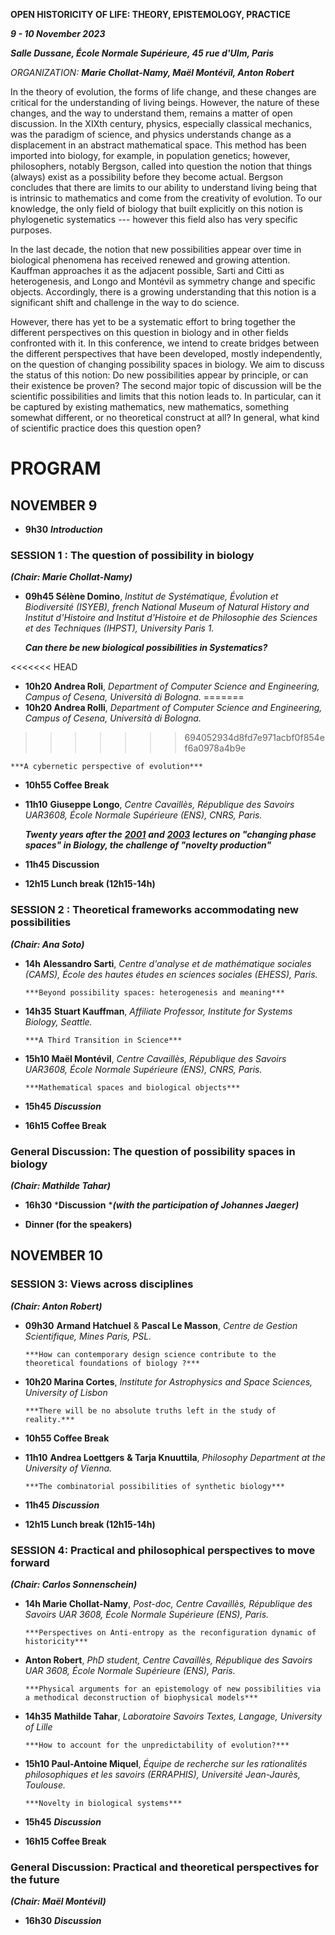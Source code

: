  **OPEN HISTORICITY OF LIFE: THEORY, EPISTEMOLOGY, PRACTICE**

***9 - 10 November 2023***

***Salle Dussane, École Normale Supérieure, 45 rue d'Ulm, Paris***

*ORGANIZATION:* ***Marie Chollat-Namy, Maël Montévil, Anton Robert***

In the theory of evolution, the forms of life change, and these changes are critical for the understanding of living beings. However, the nature of these changes, and the way to understand them, remains a matter of open discussion. In the XIXth century, physics, especially classical mechanics, was the paradigm of science, and physics understands change as a displacement in an abstract mathematical space. This method has been imported into biology, for example, in population genetics; however, philosophers, notably Bergson, called into question the notion that things (always) exist as a possibility before they become actual. Bergson concludes that there are limits to our ability to understand living being that is intrinsic to mathematics and come from the creativity of evolution. To our knowledge, the only field of biology that built explicitly on this notion is phylogenetic systematics --- however this field also has very specific purposes.

In the last decade, the notion that new possibilities appear over time in biological phenomena has received renewed and growing attention. Kauffman approaches it as the adjacent possible, Sarti and Citti as heterogenesis, and Longo and Montévil as symmetry change and specific objects. Accordingly, there is a growing understanding that this notion is a significant shift and challenge in the way to do science.

However, there has yet to be a systematic effort to bring together the different perspectives on this question in biology and in other fields confronted with it. In this conference, we intend to create bridges between the different perspectives that have been developed, mostly independently, on the question of changing possibility spaces in biology. We aim to discuss the status of this notion: Do new possibilities appear by principle, or can their existence be proven? The second major topic of discussion will be the scientific possibilities and limits that this notion leads to. In particular, can it be captured by existing mathematics, new mathematics, something somewhat different, or no theoretical construct at all? In general, what kind of scientific practice does this question open?

# PROGRAM

## NOVEMBER 9

* **9h30** ***Introduction***

### SESSION 1 : The question of possibility in biology

***(Chair: Marie Chollat-Namy)***

* **09h45 Sélène Domino**,  *Institut de Systématique, Évolution et Biodiversité (ISYEB), french National Museum of Natural History and Institut d'Histoire and Institut d'Histoire et de Philosophie des Sciences et des Techniques (IHPST), University Paris 1.*

    ***Can there be new biological possibilities in Systematics?***

<<<<<<< HEAD
* **10h20 Andrea Roli**, *Department of Computer Science and Engineering, Campus of Cesena, Università di Bologna.*
=======
* **10h20 Andrea Rolli**, *Department of Computer Science and Engineering, Campus of Cesena, Università di Bologna.*
>>>>>>> 694052934d8fd7e971acbf0f854ef6a0978a4b9e

    ***A cybernetic perspective of evolution***

* **10h55 Coffee Break**

* **11h10** **Giuseppe Longo**, *Centre Cavaillès, République des Savoirs UAR3608, École Normale Supérieure (ENS), CNRS, Paris.*

    ***Twenty years after the** *[***2001***](https://www.di.ens.fr/users/longo/files/PhilosophyAndCognition/space-time.pdf)* **and** *[***2003***](http://savoirs.ens.fr/uploads/sons/2003_10_24_longo.mp3)* **lectures on "changing phase spaces" in Biology, the challenge of "novelty production"***

* **11h45** **Discussion**

* **12h15 Lunch break (12h15-14h)**

### SESSION 2 : Theoretical frameworks accommodating new possibilities 

***(Chair: Ana Soto)***

* **14h**  **Alessandro Sarti**, *Centre d'analyse et de mathématique sociales* *(CAMS),* *École des hautes études en sciences sociales (EHESS), Paris.*

      ***Beyond possibility spaces: heterogenesis and meaning***


* **14h35** **Stuart Kauffman**, *Affiliate Professor, Institute for Systems Biology, Seattle.*

      ***A Third Transition in Science***



* **15h10 Maël Montévil**, *Centre Cavaillès, République des Savoirs UAR3608, École Normale Supérieure (ENS), CNRS, Paris.*

      ***Mathematical spaces and biological objects***



* **15h45** ***Discussion***

* **16h15 Coffee Break**

### General Discussion: The question of possibility spaces in biology

***(Chair: Mathilde Tahar)***

* **16h30** ***Discussion** ****(with the participation of Johannes Jaeger)***

* **Dinner (for the speakers)**

## NOVEMBER 10

### SESSION 3: Views across disciplines

***(Chair: Anton Robert)***

* **09h30**  **Armand Hatchuel** & **Pascal Le Masson**, *Centre de Gestion Scientifique, Mines Paris, PSL.*

      ***How can contemporary design science contribute to the theoretical foundations of biology ?***



* **10h20 Marina Cortes**, *Institute for Astrophysics and Space Sciences, University of Lisbon*

      ***There will be no absolute truths left in the study of reality.***



* **10h55 Coffee Break**

* **11h10** **Andrea Loettgers** **& Tarja Knuuttila**, *Philosophy Department at the University of Vienna.*

      ***The combinatorial possibilities of synthetic biology***



* **11h45** ***Discussion***

* **12h15 Lunch break (12h15-14h)**

### SESSION 4: Practical and philosophical perspectives to move forward 

***(Chair: Carlos Sonnenschein)***

* **14h Marie Chollat-Namy**, *Post-doc, Centre Cavaillès, République des Savoirs UAR 3608, École Normale Supérieure (ENS), Paris.*

      ***Perspectives on Anti-entropy as the reconfiguration dynamic of historicity***


* **Anton Robert**, *PhD student, Centre Cavaillès, République des Savoirs UAR 3608, École Normale Supérieure (ENS), Paris.*

      ***Physical arguments for an epistemology of new possibilities via a methodical deconstruction of biophysical models***



* **14h35** **Mathilde Tahar**, *Laboratoire Savoirs Textes, Langage, University of Lille*

      ***How to account for the unpredictability of evolution?***



* **15h10 Paul-Antoine Miquel**, *Équipe de recherche sur les rationalités philosophiques et les savoirs (ERRAPHIS), Université Jean-Jaurès, Toulouse.*

      ***Novelty in biological systems***



* **15h45** ***Discussion***

* **16h15 Coffee Break**

### General Discussion: Practical and theoretical perspectives for the future

***(Chair: Maël Montévil)***

* **16h30** ***Discussion***
